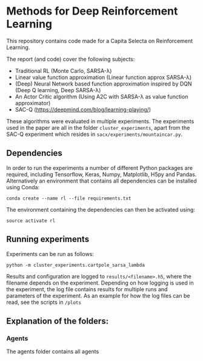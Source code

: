 # Methods for Deep Reinforcement Learning

This repository contains code made for a Capita Selecta on Reinforcement Learning.

The report (and code) cover the following subjects:
- Traditional RL (Monte Carlo, SARSA-λ)
- Linear value function approximation (Linear function approx SARSA-λ)
- (Deep) Neural Network based function approximation inspired by DQN (Deep Q learning, Deep SARSA-λ)
- An Actor Critic algorithm (Using A2C with SARSA-λ as value function approximator)
- SAC-Q (https://deepmind.com/blog/learning-playing/)

These algorithms were evaluated in multiple experiments. 
The experiments used in the paper are all in the folder ```cluster_experiments```, 
apart from the SAC-Q experiment which resides in ```sacx/experiments/mountaincar.py```.


## Dependencies
In order to run the experiments a number of different Python packages are required, including Tensorflow, Keras, Numpy, Matplotlib, H5py and Pandas. Alternatively an environment that contains all dependencies can be installed using Conda:

```
conda create --name rl --file requirements.txt
```

The environment containing the dependencies can then be activated using:
```
source activate rl
```


## Running experiments
Experiments can be run as follows:

```
python -m cluster_experiments.cartpole_sarsa_lambda
```

Results and configuration are logged to `results/<filename>.h5`, where the filename depends on the experiment. Depending on how logging is used in the experiment, the log file contains results for multiple runs and parameters of the experiment. As an example for how the log files can be read, see the scripts in `/plots`  

## Explanation of the folders:

### Agents
The agents folder contains all agents


